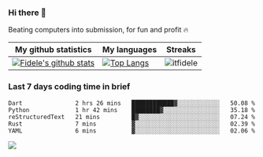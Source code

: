 ### Hi there 👋
<p>Beating computers into submission, for fun and profit 🔥</p>

|My github statistics|My languages|Streaks|
|-|-|-|
|[![Fidele's github stats](https://github-readme-stats.vercel.app/api?username=itfidele&count_private=true&show_icons=true&theme=dark&hide_title=true)](https://github.com/itfidele)|[![Top Langs](https://github-readme-stats.vercel.app/api/top-langs/?username=itfidele&show_icons=true&langs_count=10&theme=dark&layout=compact&hide_title=true)](https://github.com/itfidele)|![itfidele](https://github-readme-streak-stats.herokuapp.com/?user=itfidele&theme=dark)

### Last 7 days coding time in brief
<!--START_SECTION:waka-->

```text
Dart               2 hrs 26 mins   ████████████▓░░░░░░░░░░░░   50.08 %
Python             1 hr 42 mins    ████████▓░░░░░░░░░░░░░░░░   35.18 %
reStructuredText   21 mins         █▓░░░░░░░░░░░░░░░░░░░░░░░   07.24 %
Rust               7 mins          ▓░░░░░░░░░░░░░░░░░░░░░░░░   02.39 %
YAML               6 mins          ▓░░░░░░░░░░░░░░░░░░░░░░░░   02.06 %
```

<!--END_SECTION:waka-->

![](https://komarev.com/ghpvc/?username=itfidele)

